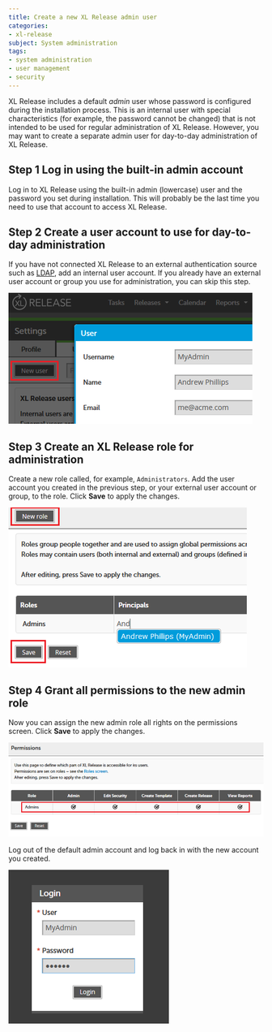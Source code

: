 ```yaml
---
title: Create a new XL Release admin user
categories:
- xl-release
subject: System administration
tags:
- system administration
- user management
- security
---
```


XL Release includes a default *admin* user whose password is configured during the installation process. This is an internal user with special characteristics (for example, the password cannot be changed) that is not intended to be used for regular administration of XL Release. However, you may want to create a separate admin user for day-to-day administration of XL Release.

## Step 1 Log in using the built-in admin account

Log in to XL Release using the built-in admin (lowercase) user and the password you set during installation. This will probably be the last time you need to use that account to access XL Release.

## Step 2 Create a user account to use for day-to-day administration

If you have not connected XL Release to an external authentication source such as [LDAP](/xl-release/how-to/connect-xl-release-to-ldap-or-active-directory.html), add an internal user account. If you already have an external user account or group you use for administration, you can skip this step.

![Add new user](../images/create-day2day-admin-user.png)

## Step 3 Create an XL Release role for administration

Create a new role called, for example, `Administrators`. Add the user account you created in the previous step, or your external user account or group, to the role. Click **Save** to apply the changes.

![Add new user](../images/create-admins-role.png)

## Step 4 Grant all permissions to the new admin role

Now you can assign the new admin role all rights on the permissions screen. Click **Save** to apply the changes.

![Assign rights to new admin user](../images/grant-all-rights.png)

Log out of the default admin account and log back in with the new account you created.

![Log in as new admin](../images/login-as-day2day-admin.png)
